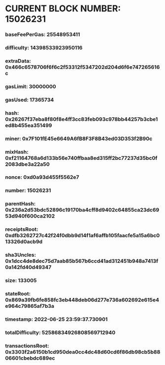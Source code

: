 # CURRENT BLOCK NUMBER: 15026231

### baseFeePerGas: 25548953411
### difficulty: 14398533923950116
### extraData: 0x466c6578706f6f6c2f53312f5347202d204d6f6e747265616c
### gasLimit: 30000000
### gasUsed: 17365734
### hash: 0x26267f37eba8f80f8e4ff3cc83feb093c978bb44257b3cbe1ed8b455ea351499
### miner: 0x7F101fE45e6649A6fB8F3F8B43ed03D353f2B90c
### mixHash: 0xf21164768a6d133b56e740ffbaa8ed315ff2bc77237d35bc0f2083dbe3a22a50
### nonce: 0xd0a93d455f5562e7
### number: 15026231
### parentHash: 0x236a2d53bdc52896c19170ba4cff8d9402c64855ca23dc6953d940f600ca2102
### receiptsRoot: 0xdfb3262727c42f24f0dbb9d14f1af6affb105faacfe5a15a6bc013326d0acb9d
### sha3Uncles: 0x1dcc4de8dec75d7aab85b567b6ccd41ad312451b948a7413f0a142fd40d49347
### size: 133005
### stateRoot: 0x869a39fb6fe858fc3eb448deb06d277e736a602692e615e4e964c79865af7b3a
### timestamp: 2022-06-25 23:59:37.730901
### totalDifficulty: 52586834926808569712940
### transactionsRoot: 0x3303f2a6150b1cd950dea0cc4dc48d60cd6f86db98cb5b8806601cbebdc689ec

